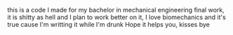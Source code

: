 this is a code I made for my bachelor in mechanical engineering final work,
it is shitty as hell and I plan to work better on it, I love biomechanics and it's true
cause I'm writting it while I'm drunk
Hope it helps you, kisses bye
